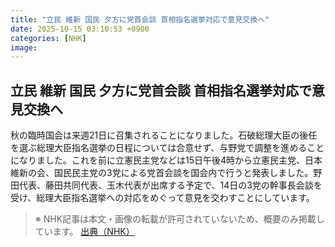 ```yaml
---
title: "立民 維新 国民 夕方に党首会談 首相指名選挙対応で意見交換へ"
date: 2025-10-15 03:10:53 +0900
categories: [NHK]
image: 
---
```

## 立民 維新 国民 夕方に党首会談 首相指名選挙対応で意見交換へ

秋の臨時国会は来週21日に召集されることになりました。石破総理大臣の後任を選ぶ総理大臣指名選挙の日程については合意せず、与野党で調整を進めることになりました。これを前に立憲民主党などは15日午後4時から立憲民主党、日本維新の会、国民民主党の3党による党首会談を国会内で行うと発表しました。野田代表、藤田共同代表、玉木代表が出席する予定で、14日の3党の幹事長会談を受け、総理大臣指名選挙への対応をめぐって意見を交わすことにしています。

> ※ NHK記事は本文・画像の転載が許可されていないため、概要のみ掲載しています。
[出典（NHK）](http://www3.nhk.or.jp/news/html/20251015/k10014949721000.html)
